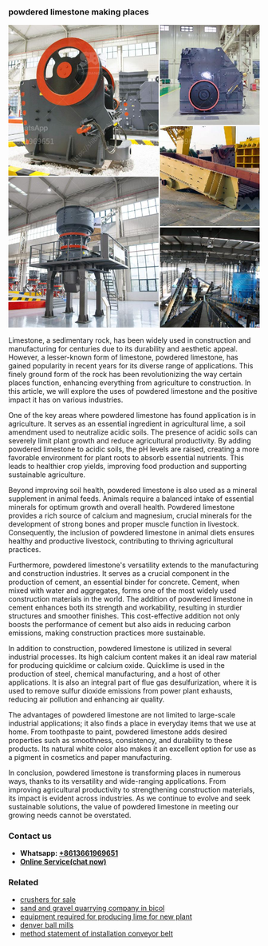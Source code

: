<h3>powdered limestone making places</h3><img src='1702950300.jpg' alt=''><p>Limestone, a sedimentary rock, has been widely used in construction and manufacturing for centuries due to its durability and aesthetic appeal. However, a lesser-known form of limestone, powdered limestone, has gained popularity in recent years for its diverse range of applications. This finely ground form of the rock has been revolutionizing the way certain places function, enhancing everything from agriculture to construction. In this article, we will explore the uses of powdered limestone and the positive impact it has on various industries.</p><p>One of the key areas where powdered limestone has found application is in agriculture. It serves as an essential ingredient in agricultural lime, a soil amendment used to neutralize acidic soils. The presence of acidic soils can severely limit plant growth and reduce agricultural productivity. By adding powdered limestone to acidic soils, the pH levels are raised, creating a more favorable environment for plant roots to absorb essential nutrients. This leads to healthier crop yields, improving food production and supporting sustainable agriculture.</p><p>Beyond improving soil health, powdered limestone is also used as a mineral supplement in animal feeds. Animals require a balanced intake of essential minerals for optimum growth and overall health. Powdered limestone provides a rich source of calcium and magnesium, crucial minerals for the development of strong bones and proper muscle function in livestock. Consequently, the inclusion of powdered limestone in animal diets ensures healthy and productive livestock, contributing to thriving agricultural practices.</p><p>Furthermore, powdered limestone's versatility extends to the manufacturing and construction industries. It serves as a crucial component in the production of cement, an essential binder for concrete. Cement, when mixed with water and aggregates, forms one of the most widely used construction materials in the world. The addition of powdered limestone in cement enhances both its strength and workability, resulting in sturdier structures and smoother finishes. This cost-effective addition not only boosts the performance of cement but also aids in reducing carbon emissions, making construction practices more sustainable.</p><p>In addition to construction, powdered limestone is utilized in several industrial processes. Its high calcium content makes it an ideal raw material for producing quicklime or calcium oxide. Quicklime is used in the production of steel, chemical manufacturing, and a host of other applications. It is also an integral part of flue gas desulfurization, where it is used to remove sulfur dioxide emissions from power plant exhausts, reducing air pollution and enhancing air quality.</p><p>The advantages of powdered limestone are not limited to large-scale industrial applications; it also finds a place in everyday items that we use at home. From toothpaste to paint, powdered limestone adds desired properties such as smoothness, consistency, and durability to these products. Its natural white color also makes it an excellent option for use as a pigment in cosmetics and paper manufacturing.</p><p>In conclusion, powdered limestone is transforming places in numerous ways, thanks to its versatility and wide-ranging applications. From improving agricultural productivity to strengthening construction materials, its impact is evident across industries. As we continue to evolve and seek sustainable solutions, the value of powdered limestone in meeting our growing needs cannot be overstated.</p><h3>Contact us</h3><ul><li><strong>Whatsapp:&nbsp;<a href="https://wa.me/8613661969651">+8613661969651</a></strong></li><li><a href="https://swt.shibang-china.com/?git&amp;zhl&amp;powdered limestone making places"><strong>Online Service(chat now)</strong></a></li></ul><h3>Related</h3><ul><li><a href='crushers for sale.md'>crushers for sale</a></li><li><a href='sand and gravel quarrying company in bicol.md'>sand and gravel quarrying company in bicol</a></li><li><a href='equipment required for producing lime for new plant.md'>equipment required for producing lime for new plant</a></li><li><a href='denver ball mills.md'>denver ball mills</a></li><li><a href='method statement of installation conveyor belt.md'>method statement of installation conveyor belt</a></li></ul>